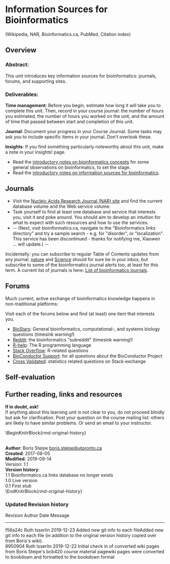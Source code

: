 # Information Sources for Bioinformatics
(Wikipedia, NAR, Bioinformatics.ca, PubMed, Citation index)

## Overview

### Abstract:
This unit introduces key information sources for bioinformatics: journals, forums, and supporting sites.

### Deliverables:
**Time management**: Before you begin, estimate how long it will take you to complete this unit. Then, record in your course journal: the number of hours you estimated, the number of hours you worked on the unit, and the amount of time that passed between start and completion of this unit.

**Journal**: Document your progress in your Course Journal. Some tasks may ask you to include specific items in your journal. Don't overlook these.

**Insights**: If you find something particularly noteworthy about this unit, make a note in your insights! page.

<div class="rmd-task">
<ul>
<li>Read the <a href="boris_docs/FND-BIN-Concepts.pdf">introductory notes on bioinformatics concepts</a> for some general observations on bioinformatics, to set the stage.</li>
<li>Read the <a href="boris_docs/BIN-Info_sources.pdf">introductory notes on information sources for bioinformatics</a>.</li>
</ul>
</div>


 
## Journals
<div class="rmd-task">
<ul>
<li>Visit the <a href="https://academic.oup.com/nar">Nucleic Acids Research Journal (NAR) site</a> and find the current database volume and the Web service volume.</li>
<li>Task yourself to find at least one database and service that interests you, visit it and poke around. You should aim to develop an intuition for what to expect with such resources and how to use the services.</li>
<li>-- (Next, visit bioinformatics.ca, navigate to the &quot;Bioinformatics links directory&quot; and try a sample search - e.g. for &quot;disorder&quot;, or &quot;localization&quot;. This service has been discontinued - thanks for notifying me, Xiaowen ... will update.) --</li>
</ul>
</div>

Incidentally: you can subscribe to regular Table of Contents updates from any journal. [nature](https://www.nature.com/) and [Science](https://science.sciencemag.org/) should for sure be in your inbox, but subscribe to some of the bioinformatics journal alerts too, at least for this term. A current list of journals is here: [List of bioinformatics journals](https://en.wikipedia.org/wiki/List_of_bioinformatics_journals).


 
## Forums

Much current, active exchange of bioinformatics knowledge happens in non-traditional platforms:

<div class="rmd-task">
<p>Visit each of the forums below and find (at least) one item that interests you.</p>
<ul>
<li><a href="https://www.biostars.org/">BioStars</a>: General bioinformatics, computational-, and systems biology questions (timesink warning!)</li>
<li><a href="https://www.reddit.com/r/bioinformatics/">Reddit</a>: the bioinformatics &quot;subreddit&quot; (timesink warning!)</li>
<li><a href="https://stat.ethz.ch/mailman/listinfo/r-help">R-help</a>: The R programming language</li>
<li><a href="https://stackoverflow.com/questions/tagged/r">Stack Overflow</a>: R-related questions</li>
<li><a href="https://www.bioconductor.org/help/support/">BioConductor Support</a>: for all questions about the BioConductor Project</li>
<li><a href="https://stats.stackexchange.com/">Cross Validated</a>: statistics related questions on Stack-exchange</li>
</ul>
</div>
 
## Self-evaluation

## Further reading, links and resources
 
**If in doubt, ask!**<br>
If anything about this learning unit is not clear to you, do not proceed blindly but ask for clarification. Post your question on the course mailing list: others are likely to have similar problems. Or send an email to your instructor.

\BeginKnitrBlock{rmd-original-history}<div class="rmd-original-history"><br>**Author**: Boris Steipe <boris.steipe@utoronto.ca> <br>
**Created**: 2017-08-05<br>
**Modified**: 2019-09-14<br>
Version: 1.1<br>
**Version history**:<br>
1.1 Bioinformatics.ca links database no longer exists<br>
1.0 Live version<br>
0.1 First stub<br></div>\EndKnitrBlock{rmd-original-history}
 
### Updated Revision history

Revision   Author          Date         Message                                                                                                                                                            
---------  --------------  -----------  -------------------------------------------------------------------------------------------------------------------------------------------------------------------
f56a24c    Ruth Isserlin   2019-12-23   Added new git info to each fileAdded new git info to each file (in addition to the original version history copied over from Boris's wiki).                        
8950904    Ruth Isserlin   2019-12-22   Initial check in of converted wiki pages from Boris Steipe's bcb420 course material pagewiki pages were converted to bookdown and formatted to the bookdown format 

